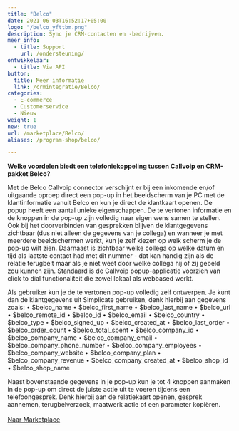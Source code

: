 ```yaml
---
title: "Belco"
date: 2021-06-03T16:52:17+05:00
logo: "/belco_yfttbm.png"
description: Sync je CRM-contacten en -bedrijven.
meer_info:
  - title: Support
    url: /ondersteuning/
ontwikkelaar:
  - title: Via API
button:
  title: Meer informatie
  link: /crmintegratie/Belco/
categories:
  - E-commerce
  - Customerservice
  - Nieuw
weight: 1
new: true
url: /marketplace/Belco/
aliases: /program-shop/belco/

---
```


**Welke voordelen biedt een telefoniekoppeling tussen Callvoip en CRM-pakket Belco?**

Met de Belco Callvoip connector verschijnt er bij een inkomende en/of uitgaande oproep direct een pop-up in het beeldscherm van je PC met de klantinformatie vanuit Belco en kun je direct de klantkaart openen.
De popup heeft een aantal unieke eigenschappen. De te vertonen informatie en de knoppen in de pop-up zijn volledig naar eigen wens samen te stellen. Ook bij het doorverbinden van gesprekken blijven de klantgegevens zichtbaar (dus niet alleen de gegevens van je collega) en wanneer je met meerdere beeldschermen werkt, kun je zelf kiezen op welk scherm je de pop-up wilt zien. Daarnaast is zichtbaar welke collega op welke datum en tijd als laatste contact had met dit nummer - dat kan handig zijn als de relatie terugbelt maar als je niet weet door welke collega hij of zij gebeld zou kunnen zijn. Standaard is de Callvoip popup-applicatie voorzien van click to dial functionaliteit die zowel lokaal als webbased werkt.

Als gebruiker kun je de te vertonen pop-up volledig zelf ontwerpen.
Je kunt dan de klantgegevens uit Simplicate gebruiken, denk hierbij aan gegevens zoals:
• $belco_name
• $belco_first_name
• $belco_last_name
• $belco_url
• $belco_remote_id
• $belco_id
• $belco_email
• $belco_country
• $belco_type
• $belco_signed_up
• $belco_created_at
• $belco_last_order
• $belco_order_count
• $belco_total_spent
• $belco_company_id
• $belco_company_name
• $belco_company_email
• $belco_company_phone_number
• $belco_company_employees
• $belco_company_website
• $belco_company_plan
• $belco_company_revenue
• $belco_company_created_at
• $belco_shop_id
• $belco_shop_name

Naast bovenstaande gegevens in je pop-up kun je tot 4 knoppen aanmaken in de pop-up om direct de juiste actie uit te voeren tijdens een telefoongesprek. Denk hierbij aan de relatiekaart openen, gesprek aannemen, terugbelverzoek, maatwerk actie of een parameter kopiëren.<br><br><a href="/marketplace" class="button">Naar Marketplace</a>

